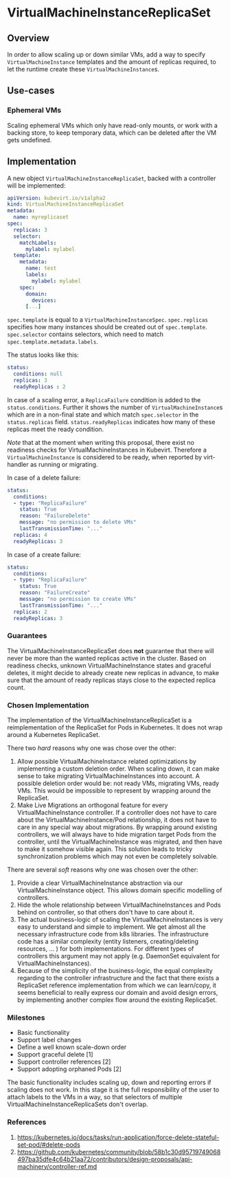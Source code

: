 # VirtualMachineInstanceReplicaSet

## Overview

In order to allow scaling up or down similar VMs, add a way to specify
`VirtualMachineInstance` templates and the amount of replicas required, to let the
runtime create these `VirtualMachineInstance`s.

## Use-cases

### Ephemeral VMs

Scaling ephemeral VMs which only have read-only mounts, or work with a backing
store, to keep temporary data, which can be deleted after the VM gets
undefined.

## Implementation

A new object `VirtualMachineInstanceReplicaSet`, backed with a controller will be
implemented:

```yaml
apiVersion: kubevirt.io/v1alpha2
kind: VirtualMachineInstanceReplicaSet
metadata:
  name: myreplicaset
spec:
  replicas: 3
  selector:
    matchLabels:
      mylabel: mylabel
  template:
    metadata:
      name: test
      labels:
        mylabel: mylabel
    spec:
      domain:
        devices:
      [...]
```

`spec.template` is equal to a `VirtualMachineInstanceSpec`. `spec.replicas` specifies
how many instances should be created out of `spec.template`. `spec.selector`
contains selectors, which need to match `spec.template.metadata.labels`.

The status looks like this:

```yaml
status:
  conditions: null
  replicas: 3
  readyReplicas : 2
```
In case of a scaling error, a `ReplicaFailure` condition is added to the
`status.conditions`. Further it shows the number of `VirtualMachineInstance`s which
are in a non-final state and which match `spec.selector` in the
`status.replicas` field.  `status.readyReplicas` indicates how many of these
replicas meet the ready condition.

*Note* that at the moment when writing this proposal, there exist no
readiness checks for VirtualMachineInstances in Kubevirt. Therefore a `VirtualMachineInstance` is
considered to be ready, when reported by virt-handler as running or migrating.

In case of a delete failure:

```yaml
status:
  conditions:
  - type: "ReplicaFailure"
    status: True
    reason: "FailureDelete"
    message: "no permission to delete VMs"
    lastTransmissionTime: "..."
  replicas: 4
  readyReplicas: 3
```

In case of a create failure:

```yaml
status:
  conditions:
  - type: "ReplicaFailure"
    status: True
    reason: "FailureCreate"
    message: "no permission to create VMs"
    lastTransmissionTime: "..."
  replicas: 2
  readyReplicas: 3
```

### Guarantees

The VirtualMachineInstanceReplicaSet  does **not** guarantee that there will never be
more than the wanted replicas active in the cluster. Based on readiness checks,
unknown VirtualMachineInstance states and graceful deletes, it might decide to already
create new replicas in advance, to make sure that the amount of ready replicas
stays close to the expected replica count.

### Chosen Implementation

The implementation of the VirtualMachineInstanceReplicaSet is a reimplementation of the
ReplicaSet for Pods in Kubernetes. It does not wrap around a Kubernetes
ReplicaSet.


There two *hard* reasons why one was chose over the other:

 1. Allow possible VirtualMachineInstance related optimizations by implementing a
    custom deletion order. When scaling down, it can make sense to take
    migrating VirtualMachineInstances into account. A possible deletion order would be:
    not ready VMs, migrating VMs, ready VMs. This would be impossible to
    represent by wrapping around the ReplicaSet.
 2. Make Live Migrations an orthogonal feature for every VirtualMachineInstance
    controller. If a controller does not have to care about the
    VirtualMachineInstance/Pod relationship, it does not have to care in any special
    way about migrations. By wrapping around existing controllers, we will
    always have to hide migration target Pods from the controller, until the
    VirtualMachineInstance was migrated, and then have to make it somehow visible
    again. This solution leads to tricky synchronization problems which may not
    even be completely solvable.

There are several *soft* reasons why one was chosen over the other:

 1. Provide a clear VirtualMachineInstance abstraction via our VirtualMachineInstance
    object. This allows domain specific modelling of controllers.
 2. Hide the whole relationship between VirtualMachineInstances and Pods behind on
    controller, so that others don't have to care about it.
 3. The actual business-logic of scaling the VirtualMachineInstances is very easy to
    understand and simple to implement. We get almost all the necessary
    infrastructure code from k8s libraries. The infrastructure code has a
    similar complexity (entity listeners, creating/deleting resources,
    ... ) for both implementations.  For different types of controllers this
    argument may not apply (e.g.  DaemonSet equivalent for VirtualMachineInstances).
 4. Because of the simplicity of the business-logic, the equal complexity
    regarding to the controller infrastructure and the fact that there exists a
    ReplicaSet reference implementation from which we can learn/copy, it seems
    beneficial to really express our domain and avoid design errors, by
    implementing another complex flow around the existing ReplicaSet.

### Milestones

 * Basic functionality
 * Support label changes
 * Define a well known scale-down order
 * Support graceful delete [1]
 * Support controller references [2]
 * Support adopting orphaned Pods [2]

The basic functionality includes scaling up, down and reporting errors if
scaling does not work. In this stage it is the full responsibility of the user
to attach labels to the VMs in a way, so that selectors of multiple
VirtualMachineInstanceReplicaSets don't overlap.

### References

1. https://kubernetes.io/docs/tasks/run-application/force-delete-stateful-set-pod/#delete-pods
2. https://github.com/kubernetes/community/blob/58b1c30d95719749068497ba35dfe4c64b21aa72/contributors/design-proposals/api-machinery/controller-ref.md
